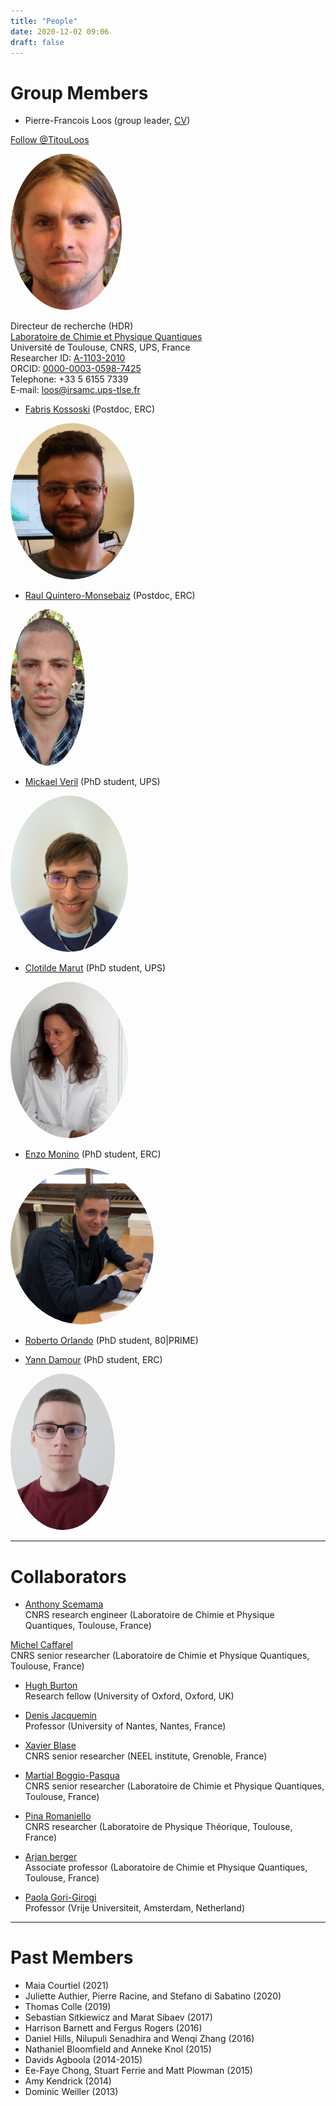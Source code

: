 ```yaml
---
title: "People"
date: 2020-12-02 09:06
draft: false
---
```


# Group Members


<style type="text/css">
img.photo {
  height: 250px;
  border-radius: 50%;
}
</style>

* Pierre-Francois Loos (group leader, [CV](/pub/cv_Loos.pdf))  

<a href="https://twitter.com/TitouLoos?ref_src=twsrc%5Etfw" class="twitter-follow-button" data-lang="en" data-show-count="false">Follow @TitouLoos</a><script async src="https://platform.twitter.com/widgets.js" charset="utf-8"></script>

<img class="photo" src="/img/PFLoos.png" alt="Titou" />

Directeur de recherche (HDR)  
[Laboratoire de Chimie et Physique Quantiques](http://www.lcpq.ups-tlse.fr)  
Université de Toulouse, CNRS, UPS, France  
Researcher ID: [A-1103-2010](http://www.researcherid.com/rid/A-1103-2010)  
ORCID: [0000-0003-0598-7425](https://orcid.org/0000-0003-0598-7425)  
Telephone: +33 5 6155 7339   
E-mail: loos@irsamc.ups-tlse.fr  

* [Fabris Kossoski](https://www.researchgate.net/profile/Fabris_Kossoski) (Postdoc, ERC)
<img class="photo" src="/img/FKossoski.png" alt="Fabris" />

* [Raul Quintero-Monsebaiz](https://www.researchgate.net/profile/Raul-Quintero-Monsebaiz) (Postdoc, ERC)
<img class="photo" src="/img/RQuintero.jpg" alt="Raul" />

* [Mickael Veril](https://mveril.github.io) (PhD student, UPS)
<img class="photo" src="/img/MVeril.jpg" alt="Mika" />

* [Clotilde Marut](https://www.researchgate.net/profile/Clotilde_Marut) (PhD student, UPS)
<img class="photo" src="/img/CMarut.jpg" alt="Clotilde" />

* [Enzo Monino]() (PhD student, ERC)
<img class="photo" src="/img/EMonino.jpg" alt="Enzo" />

* [Roberto Orlando]() (PhD student, 80|PRIME)

* [Yann Damour]() (PhD student, ERC)
<img class="photo" src="/img/YDamour.jpg" alt="Yann" />

<!-- 
* [Antoine Marie]() (Master student, ENS Lyon) 
<img class="photo" src="/img/AMarie.png" alt="Antoine" />
-->

***

# Collaborators

* [Anthony Scemama](http://scemama.github.io)  
CNRS research engineer (Laboratoire de Chimie et Physique Quantiques, Toulouse, France)

[Michel Caffarel](http://qmcchem.ups-tlse.fr/index.php?title=Michel_Caffarel)  
CNRS senior researcher (Laboratoire de Chimie et Physique Quantiques, Toulouse, France)

* [Hugh Burton](https://www.hughburton.com)  
Research fellow (University of Oxford, Oxford, UK)

* [Denis Jacquemin](https://www.univ-nantes.fr/denis-jacquemin)  
Professor (University of Nantes, Nantes, France)

* [Xavier Blase](http://perso.neel.cnrs.fr/xavier.blase)  
CNRS senior researcher (NEEL institute, Grenoble, France)

* [Martial Boggio-Pasqua](https://www.lcpq.ups-tlse.fr/spip.php?rubrique313&lang=fr)  
CNRS senior researcher (Laboratoire de Chimie et Physique Quantiques, Toulouse, France)

* [Pina Romaniello](http://www.lpt.ups-tlse.fr/spip.php?article54&lang=en)  
CNRS researcher (Laboratoire de Physique Théorique, Toulouse, France)

* [Arjan berger](https://www.lcpq.ups-tlse.fr/berger)  
Associate professor (Laboratoire de Chimie et Physique Quantiques, Toulouse, France)

* [Paola Gori-Girogi](https://www.paolagorigiorgi.org)  
Professor (Vrije Universiteit, Amsterdam, Netherland)

***

# Past Members

* Maia Courtiel (2021)
* Juliette Authier, Pierre Racine, and Stefano di Sabatino (2020)
* Thomas Colle (2019)
* Sebastian Sitkiewicz and Marat Sibaev (2017)
* Harrison Barnett and Fergus Rogers (2016)
* Daniel Hills, Nilupuli Senadhira and Wenqi Zhang (2016)
* Nathaniel Bloomfield and Anneke Knol (2015)
* Davids Agboola (2014-2015)
* Ee-Faye Chong, Stuart Ferrie and Matt Plowman (2015)
* Amy Kendrick (2014)
* Dominic Weiller (2013)


